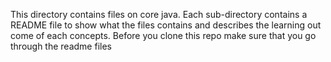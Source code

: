 This directory contains files on core java.
Each sub-directory contains a README file to show what the files contains and describes the learning out come of each concepts.
Before you clone this repo make sure that you go through the readme files
